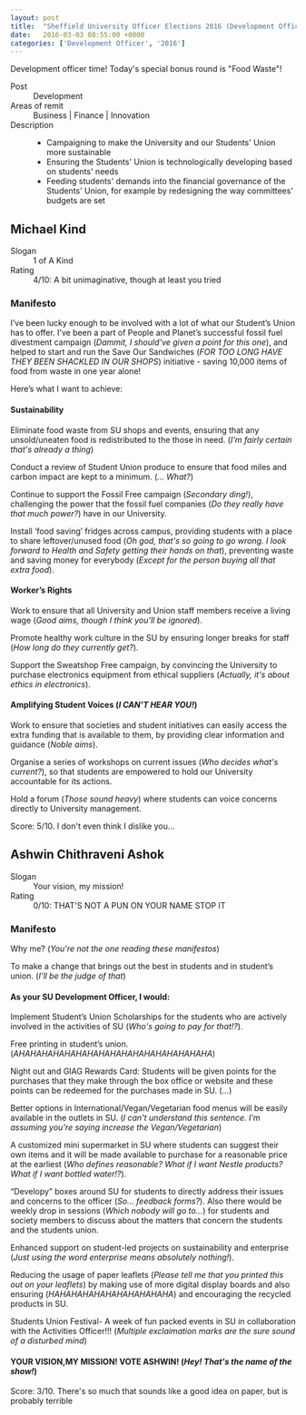 ```yaml
---
layout: post
title:  "Sheffield University Officer Elections 2016 (Development Officer)"
date:   2016-03-03 08:55:00 +0000
categories: ['Development Officer', '2016']
---
```


Development officer time! Today's special bonus round is "Food Waste"!

<dl>
<dt>Post</dt>
<dd>Development</dd>
<dt>Areas of remit</dt>
<dd>Business | Finance | Innovation</dd>
<dt>Description</dt>
<dd><ul><li>Campaigning to make the University and our Students' Union more sustainable</li>
<li>Ensuring the Students' Union is technologically developing based on students' needs</li>
<li>Feeding students' demands into the financial governance of the Students' Union, for example by redesigning the way committees' budgets are set</li></ul></dd>
</dl>

## Michael Kind ##

<dl>
<dt>Slogan</dt>
<dd>1 of A Kind</dd>
<dt>Rating</dt>
<dd>4/10: A bit unimaginative, though at least you tried</dd>
</dl>

### Manifesto ###

I’ve been lucky enough to be involved with a lot of what our Student’s Union has to offer. I’ve been a part of People and Planet’s successful fossil fuel divestment campaign (*Dammit, I should've given a point for this one*), and helped to start and run the Save Our Sandwiches (*FOR TOO LONG HAVE THEY BEEN SHACKLED IN OUR SHOPS*) initiative - saving 10,000 items of food from waste in one year alone!

Here’s what I want to achieve:

#### Sustainability ####

Eliminate food waste from SU shops and events, ensuring that any unsold/uneaten food is redistributed to the those in need. (*I'm fairly certain that's already a thing*)

Conduct a review of Student Union produce to ensure that food miles and carbon impact are kept to a minimum. (*... What?*)

Continue to support the Fossil Free campaign (*Secondary ding!*), challenging the power that the fossil fuel companies (*Do they really have that much power?*) have in our University.

Install ‘food saving’ fridges across campus, providing students with a place to share leftover/unused food (*Oh god, that's so going to go wrong. I look forward to Health and Safety getting their hands on that*), preventing waste and saving money for everybody (*Except for the person buying all that extra food*).

#### Worker’s Rights ####

Work to ensure that all University and Union staff members receive a living wage (*Good aims, though I think you'll be ignored*).

Promote healthy work culture in the SU by ensuring longer breaks for staff (*How long do they currently get?*).

Support the Sweatshop Free campaign, by convincing the University to purchase electronics equipment from ethical suppliers (*Actually, it's about ethics in electronics*).

#### Amplifying Student Voices (*I CAN'T HEAR YOU!*) ####

Work to ensure that societies and student initiatives can easily access the extra funding that is available to them, by providing clear information and guidance (*Noble aims*).

Organise a series of workshops on current issues (*Who decides what's current?*), so that students are empowered to hold our University accountable for its actions.

Hold a forum (*Those sound heavy*) where students can voice concerns directly to University management.

Score: 5/10. I don't even think I dislike you...

## Ashwin Chithraveni Ashok ##

<dl>
<dt>Slogan</dt>
<dd>Your vision, my mission!</dd>
<dt>Rating</dt>
<dd>0/10: THAT'S NOT A PUN ON YOUR NAME STOP IT</dd>
</dl>

### Manifesto ###

Why me? (*You're not the one reading these manifestos*)

To make a change that brings out the best in students and in student’s union. (*I'll be the judge of that*)
 
#### As your SU Development Officer, I would: ####

Implement Student’s Union Scholarships for the students who are actively involved in the activities of SU (*Who's going to pay for that!?*).

Free printing in student’s union. (*AHAHAHAHAHAHAHAHAHAHAHAHAHAHAHAHAHA*)

Night out and GIAG Rewards Card: Students will be given points for the purchases that they make through the box office or website and these points can be redeemed for the purchases made in SU. (*...*)

Better options in International/Vegan/Vegetarian food menus will be easily available in the outlets in SU. (*I can't understand this sentence. I'm assuming you're saying increase the Vegan/Vegetarian*)

A customized mini supermarket in SU where students can suggest their own items and it will be made available to purchase for a reasonable price at the earliest (*Who defines reasonable? What if I want Nestle products? What if I want bottled water!?*).

“Developy” boxes around SU for students to directly address their issues and concerns to the officer (*So... feedback forms?*). Also there would be weekly drop in sessions (*Which nobody will go to...*) for students and society members to discuss about the matters that concern the students and the students union.

Enhanced support on student-led projects on sustainability and enterprise (*Just using the word enterprise means absolutely nothing!*).

Reducing the usage of paper leaflets (*Please tell me that you printed this out on your leaflets*) by making use of more digital display boards and also ensuring (*HAHAHAHAHAHAHAHAHAHAHA*) and encouraging the recycled products in SU.

Students Union Festival- A week of fun packed events in SU in collaboration with the Activities Officer!!! (*Multiple exclaimation marks are the sure sound of a disturbed mind*)

#### YOUR VISION,MY MISSION! VOTE ASHWIN! (*Hey! That's the name of the show!*) ####

Score: 3/10. There's so much that sounds like a good idea on paper, but is probably terrible
